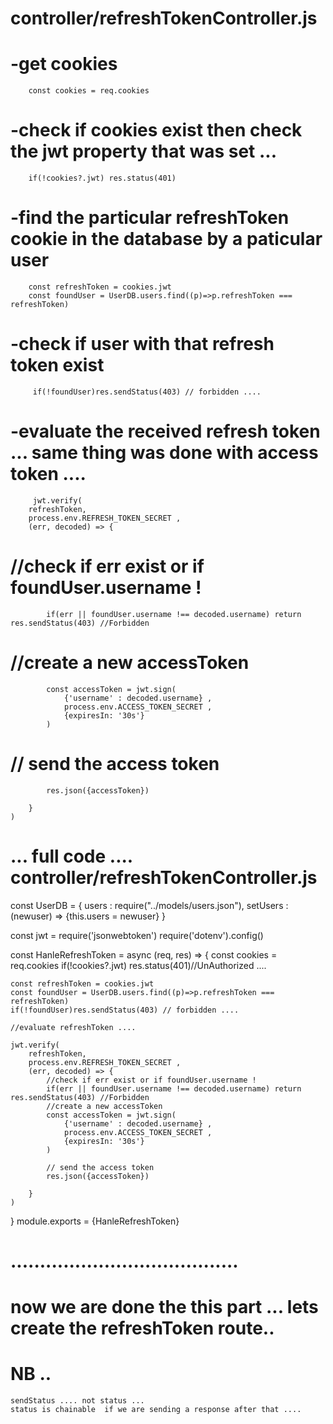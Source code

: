 # controller/refreshTokenController.js 
#    -get cookies 
        const cookies = req.cookies
#    -check if cookies exist then check the jwt property that was set ... 
        if(!cookies?.jwt) res.status(401)
    
#    -find the particular refreshToken cookie in the database by a paticular user 
        const refreshToken = cookies.jwt
        const foundUser = UserDB.users.find((p)=>p.refreshToken === refreshToken) 

#    -check if user with that refresh token  exist
         if(!foundUser)res.sendStatus(403) // forbidden .... 

#    -evaluate the received refresh token ... same thing was done with access token .... 
         jwt.verify(
        refreshToken,
        process.env.REFRESH_TOKEN_SECRET ,
        (err, decoded) => {
#            //check if err exist or if foundUser.username ! 
            if(err || foundUser.username !== decoded.username) return res.sendStatus(403) //Forbidden 
#            //create a new accessToken 
            const accessToken = jwt.sign(
                {'username' : decoded.username} ,
                process.env.ACCESS_TOKEN_SECRET , 
                {expiresIn: '30s'}
            )

#            // send the access token 
            res.json({accessToken})
        
        }
    )





# ... full code .... controller/refreshTokenController.js 
const UserDB = {
    users : require("../models/users.json"),
    setUsers : (newuser) => {this.users = newuser}
}



const jwt = require('jsonwebtoken')
require('dotenv').config()



const HanleRefreshToken = async (req, res) => {
    const cookies = req.cookies
    if(!cookies?.jwt) res.status(401)//UnAuthorized .... 

    const refreshToken = cookies.jwt
    const foundUser = UserDB.users.find((p)=>p.refreshToken === refreshToken) 
    if(!foundUser)res.sendStatus(403) // forbidden .... 

    //evaluate refreshToken .... 

    jwt.verify(
        refreshToken,
        process.env.REFRESH_TOKEN_SECRET ,
        (err, decoded) => {
            //check if err exist or if foundUser.username ! 
            if(err || foundUser.username !== decoded.username) return res.sendStatus(403) //Forbidden 
            //create a new accessToken 
            const accessToken = jwt.sign(
                {'username' : decoded.username} ,
                process.env.ACCESS_TOKEN_SECRET , 
                {expiresIn: '30s'}
            )

            // send the access token 
            res.json({accessToken})
        
        }
    )
} 
module.exports = {HanleRefreshToken}
# .......................................


# now we are done the this part ... lets create the refreshToken route..


# NB ..
    sendStatus .... not status ... 
    status is chainable  if we are sending a response after that .... 
    





































